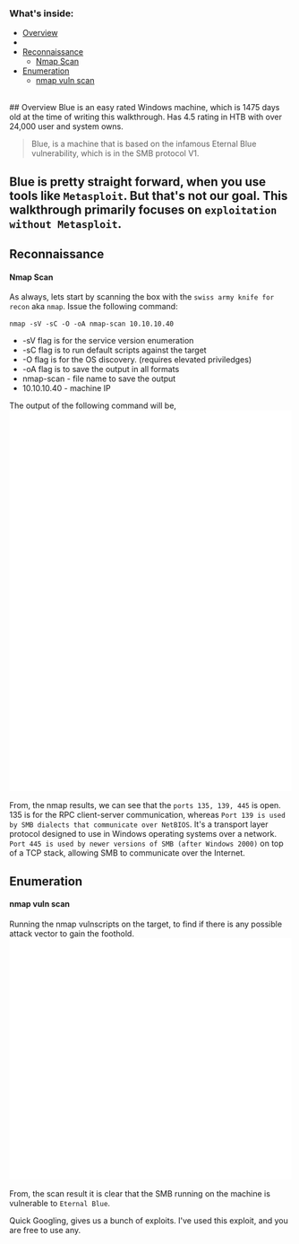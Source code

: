 ### What's inside:
- [Overview](#overview)
- [<br>](#)
- [Reconnaissance](#reconnaissance)
    - [Nmap Scan](#nmap-scan)
- [Enumeration](#enumeration)
    - [nmap vuln scan](#nmap-vuln-scan)
 <br>
## Overview
Blue is an easy rated Windows machine, which is 1475 days old at the time of writing this walkthrough. Has 4.5 rating in HTB with over 24,000 user and system owns.
 
 > Blue, is a machine that is based on the infamous Eternal Blue vulnerability, which is in the SMB protocol V1. 

Blue is pretty straight forward, when you use tools like `Metasploit`. But that's not our goal. This walkthrough primarily focuses on `exploitation without Metasploit`.
  <br>
  ---
 ## Reconnaissance
#### Nmap Scan
 
As always, lets start by scanning the box with the `swiss army knife for recon` aka `nmap`. Issue the following command:

```
nmap -sV -sC -O -oA nmap-scan 10.10.10.40
```

- -sV flag is for the service version enumeration
- -sC flag is to run default scripts against the target
- -O flag is for the OS discovery. (requires elevated priviledges)
- -oA flag is to save the output in all formats
- nmap-scan - file name to save the output
- 10.10.10.40 - machine IP

The output of the following command will be, 
![nmap-scan01](https://raw.githubusercontent.com/wannabemrrobot/daily-progress/main/posts/2021/08-august/04-august-2021/nmap-scan01.svg)

From, the nmap results, we can see that the `ports 135, 139, 445` is open. 135 is for the RPC client-server communication, whereas `Port 139 is used by SMB dialects that communicate over NetBIOS`. It's a transport layer protocol designed to use in Windows operating systems over a network. `Port 445 is used by newer versions of SMB (after Windows 2000)` on top of a TCP stack, allowing SMB to communicate over the Internet.
 <br>
## Enumeration
#### nmap vuln scan
Running the nmap vulnscripts on the target, to find if there is any possible attack vector to gain the foothold.
![nmap-scan01](https://raw.githubusercontent.com/wannabemrrobot/daily-progress/main/posts/2021/08-august/04-august-2021/nmap-scan02.svg)

From, the scan result it is clear that the SMB running on the machine is vulnerable to `Eternal Blue`.

Quick Googling, gives us a bunch of exploits. I've used this exploit, and you are free to use any.
